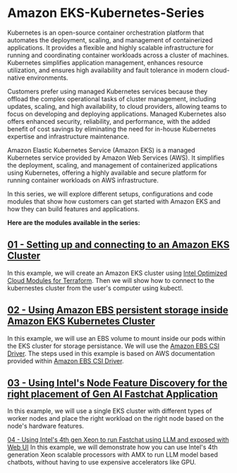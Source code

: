 # Amazon EKS-Kubernetes-Series
Kubernetes is an open-source container orchestration platform that automates the deployment, scaling, and management of containerized applications. It provides a flexible and highly scalable infrastructure for running and coordinating container workloads across a cluster of machines. Kubernetes simplifies application management, enhances resource utilization, and ensures high availability and fault tolerance in modern cloud-native environments.

Customers prefer using managed Kubernetes services because they offload the complex operational tasks of cluster management, including updates, scaling, and high availability, to cloud providers, allowing teams to focus on developing and deploying applications. Managed Kubernetes also offers enhanced security, reliability, and performance, with the added benefit of cost savings by eliminating the need for in-house Kubernetes expertise and infrastructure maintenance.

Amazon Elastic Kubernetes Service (Amazon EKS) is a managed Kubernetes service provided by Amazon Web Services (AWS). It simplifies the deployment, scaling, and management of containerized applications using Kubernetes, offering a highly available and secure platform for running container workloads on AWS infrastructure.

In this series, we will explore different setups, configurations and code modules that show how customers can get started with Amazon EKS and how they can build features and applications.

**Here are the modules available in the series:**

## [01 - Setting up and connecting to an Amazon EKS Cluster](https://github.com/rajiv-sudo/eks-kubernetes-series/tree/main/Examples/01-EKS-setup-and-connect)
In this example, we will create an Amazon EKS cluster using [Intel Optimized Cloud Modules for Terraform](https://github.com/intel/terraform-intel-aws-eks/tree/main/Examples/EKS_Managed_Node_Group). Then we will show how to connect to the kubernestes cluster from the user's computer using kubectl.

## [02 - Using Amazon EBS persistent storage inside Amazon EKS Kubernetes Cluster](https://github.com/rajiv-sudo/eks-kubernetes-series/tree/main/Examples/02-EBS-CSI-for-EKS)
In this example, we will use an EBS volume to mount inside our pods within the EKS cluster for storage persistance. We will use the [Amazon EBS CSI Driver](https://docs.aws.amazon.com/eks/latest/userguide/ebs-csi.html). The steps used in this example is based on AWS documentation provided within [Amazon EBS CSI Driver](https://docs.aws.amazon.com/eks/latest/userguide/ebs-csi.html).

## [03 - Using Intel's Node Feature Discovery for the right placement of Gen AI Fastchat Application](https://github.com/rajiv-sudo/eks-kubernetes-series/tree/main/Examples/03-Intel-Node-Feature-Discovery)
In this example, we will use a single EKS cluster with different types of worker nodes and place the right workload on the right node based on the node's hardware features.

[04 - Using Intel's 4th gen Xeon to run Fastchat using LLM and exposed with Web UI](https://github.com/rajiv-sudo/eks-kubernetes-series/tree/main/Examples/04-GenAI-Fastchat-WebUI)
In this example, we will demonstrate how you can use Intel's 4th generation Xeon scalable processors with AMX to run LLM model based chatbots, without having to use expensive accelerators like GPU.